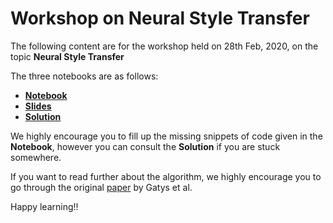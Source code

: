 # Workshop on Neural Style Transfer

The following content are for the workshop held on 28th Feb, 2020, on the topic **Neural Style Transfer**

The three notebooks are as follows:
- [**Notebook**](https://colab.research.google.com/drive/1e1Rqu9a8FtTkeO5YX0PopvOfRk1Wf3tB#scrollTo=q3Cc3bLtoOWy)
- [**Slides**](https://docs.google.com/presentation/d/11NMZ9N08mqB3XmV_Dfj6KosfNbOGaCCXRbFMJiLONs0/edit#slide=id.p)
- [**Solution**](https://colab.research.google.com/github/kb10241024/Neural-Style-Transfer/blob/master/Saver_Style_Transfer.ipynb#scrollTo=A1FxaswnNzpG)

We highly encourage you to fill up the missing snippets of code given in the **Notebook**, however you can consult the **Solution** if you are stuck somewhere.

If you want to read further about the algorithm, we highly encourage you to go through the original [paper](https://arxiv.org/pdf/1508.06576.pdf) by Gatys et al.

Happy learning!!
